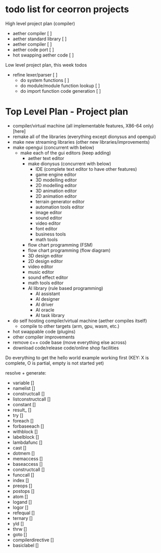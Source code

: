 # todo list for ceorron projects

High level project plan (compiler)
 - aether compiler                                         [ ]
 - aether standard library                                 [ ]
 - aether compiler                                         [ ]
 - aether code port                                        [ ]
 - hot swapping aether code                                [ ]

Low level project plan, this week todos
 - refine lexer/parser                                     [ ]
   - do system functions                                   [ ]
   - do module/module function lookup                      [ ]
   - do import function code generation                    [ ]

# Top Level Plan - Project plan

- compiler/virtual machine (all implementable features, X86-64 only) [here]
- remake all of the libraries (everything except dionysus and opengui)
- make new streaming libraries (other new libraries/improvements)
- make opengui (concurrent with below)
  - make each of the gui editors (keep adding)
    - aether text editor
    - make dionysus (concurrent with below)
      - IDE (complete text editor to have other features)
      - game engine editor
      - 3D modelling editor
      - 2D modelling editor
      - 3D animation editor
      - 2D animation editor
      - terrain generator editor
      - automation tools editor
      - image editor
      - sound editor
      - video editor
      - font editor
      - business tools
      - math tools
    - flow chart programming (FSM)
    - flow chart programming (flow diagram)
    - 3D design editor
    - 2D design editor
    - video editor
    - music editor
    - sound effect editor
    - math tools editor
    - AI library (rule based programming)
      - AI assistant
      - AI designer
      - AI driver
      - AI oracle
      - AI task library
- do self hosting compiler/virtual machine (aether compiles itself)
  - compile to other targets (arm, gpu, wasm, etc.) 
- hot swappable code (plugins)
- other compiler improvements
- remove c++ code base (move everything else across)
- download code/release code/online shop facilities


Do everything to get the hello world example working first
(KEY: X is complete, O is partial, empty is not started yet)

resolve + generate:

- variable []
- namelist []
- constructcall []
- listconstructcall []
- constant []
- result_ []
- try []
- foreach []
- forbaseeach []
- withblock []
- labelblock []
- lambdafunc []
- cast []
- dotmem []
- memaccess []
- baseaccess []
- constructcall []
- funccall []
- index []
- preops []
- postops []
- atom []
- logand []
- logor []
- refequal []
- ternary []
- yld []
- thrw []
- goto []
- compilerdirective []
- basiclabel []

